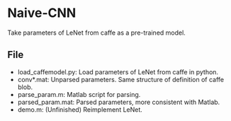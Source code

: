 # Naive-CNN
Take parameters of LeNet from caffe as a pre-trained model.

## File
- load_caffemodel.py: Load parameters of LeNet from caffe in python.
- conv*.mat: Unparsed parameters. Same structure of definition of caffe blob.
- parse_param.m: Matlab script for parsing.
- parsed_param.mat: Parsed parameters, more consistent with Matlab.
- demo.m: (Unfinished) Reimplement LeNet.
